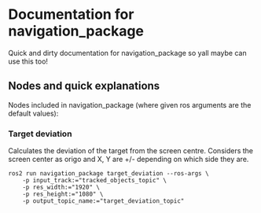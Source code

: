 # Documentation for navigation_package
Quick and dirty documentation for navigation_package so yall maybe can use this too! 
## Nodes and quick explanations

Nodes included in navigation_package (where given ros arguments are the default values):

### Target deviation
Calculates the deviation of the target from the screen centre. Considers the screen center as origo and X, Y are +/- depending on which side they are.
```
ros2 run navigation_package target_deviation --ros-args \
    -p input_track:="tracked_objects_topic" \
    -p res_width:="1920" \ 
    -p res_height:="1080" \
    -p output_topic_name:="target_deviation_topic" 
```
